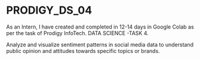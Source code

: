 # PRODIGY_DS_04
As an Intern, I have created and completed in 12-14 days in Google Colab as per the task of Prodigy InfoTech. DATA SCIENCE -TASK 4.

Analyze and visualize sentiment patterns in social media data to understand public opinion and attitudes towards specific topics or brands.
